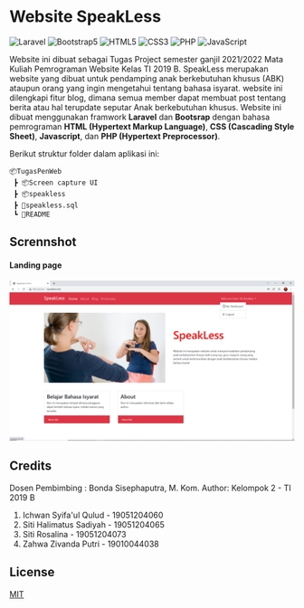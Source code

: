# Website SpeakLess

<img alt="Laravel" src="https://img.shields.io/badge/laravel8%20-%23E34F26.svg?&style=for-the-badge&logo=laravel&logoColor=white"/>
<img alt="Bootstrap5" src="https://img.shields.io/badge/Bootstrap5-563D7C?style=for-the-badge&logo=bootstrap&logoColor=white"/> 
<img alt="HTML5" src="https://img.shields.io/badge/html5%20-%23E34F26.svg?&style=for-the-badge&logo=html5&logoColor=white"/> 
<img alt="CSS3" src="https://img.shields.io/badge/css3%20-%231572B6.svg?&style=for-the-badge&logo=css3&logoColor=white"/>
<img alt="PHP" src="https://img.shields.io/badge/php-%23777BB4.svg?&style=for-the-badge&logo=php&logoColor=white"/>
<img alt="JavaScript" src="https://img.shields.io/badge/JavaScript-F7DF1E?style=for-the-badge&logo=javascript&logoColor=black"/>


Website ini dibuat sebagai Tugas Project semester ganjil 2021/2022 Mata Kuliah Pemrograman Website Kelas TI 2019 B.
SpeakLess merupakan website yang dibuat untuk pendamping anak berkebutuhan khusus (ABK) ataupun orang yang ingin mengetahui tentang bahasa isyarat. website ini dilengkapi fitur blog, dimana semua member dapat membuat post tentang berita atau hal terupdate seputar Anak berkebutuhan khusus. Website ini dibuat menggunakan framwork **Laravel** dan **Bootsrap** dengan bahasa pemrograman **HTML (Hypertext Markup Language)**, **CSS (Cascading Style Sheet)**, **Javascript**, dan **PHP (Hypertext Preprocessor)**.

Berikut struktur folder dalam aplikasi ini:

```
📦TugasPenWeb
 ┣ 📦Screen capture UI
 ┣ 📦speakless
 ┣ 📜speakless.sql
 ┗ 📜README
```

## Scrennshot
   #### Landing page
   <img alt="landingPage" src="Sceen capture UI/Homepage-member.png" style="width:1000px"/>

## Credits
   Dosen Pembimbing : Bonda Sisephaputra, M. Kom.
   Author: Kelompok 2 - TI 2019 B
   1. Ichwan Syifa'ul Qulud - 19051204060
   2. Siti Halimatus Sadiyah - 19051204065
   3. Siti Rosalina - 19051204073
   4. Zahwa Zivanda Putri - 19010044038


## License
   [MIT](https://choosealicense.com/licenses/mit/)